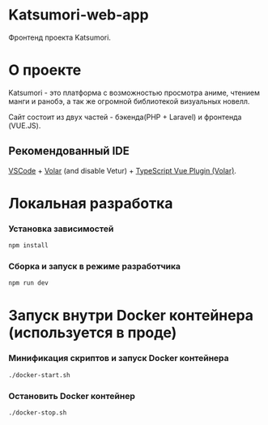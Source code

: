 # Katsumori-web-app
Фронтенд проекта Katsumori.

# О проекте

Katsumori - это платформа с возможностью просмотра аниме, чтением манги и ранобэ, а так же огромной библиотекой визуальных новелл.

Сайт состоит из двух частей - бэкенда(PHP + Laravel) и фронтенда (VUE.JS).

## Рекомендованный IDE

[VSCode](https://code.visualstudio.com/) + [Volar](https://marketplace.visualstudio.com/items?itemName=Vue.volar) (and disable Vetur) + [TypeScript Vue Plugin (Volar)](https://marketplace.visualstudio.com/items?itemName=Vue.vscode-typescript-vue-plugin).

# Локальная разработка

### Установка зависимостей
```sh
npm install
```

### Сборка и запуск в режиме разработчика
```sh
npm run dev
```

# Запуск внутри Docker контейнера (используется в проде)

### Минификация скриптов и запуск Docker контейнера
```sh
./docker-start.sh
```

### Остановить Docker контейнер
```sh
./docker-stop.sh
```